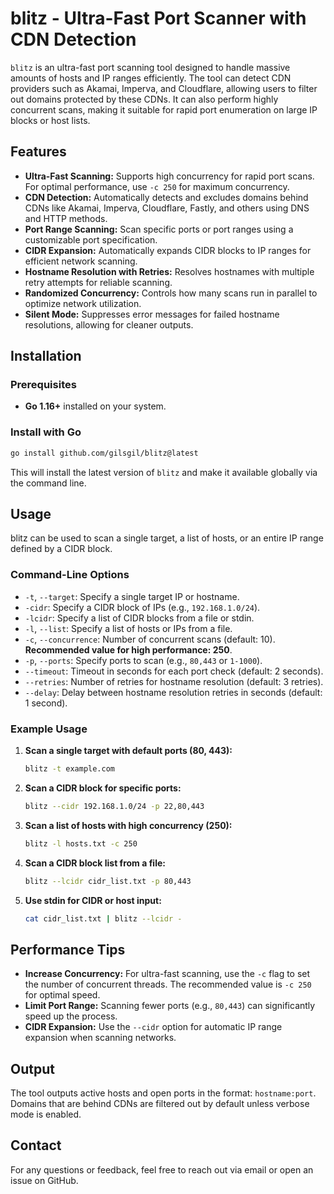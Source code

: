 
# blitz - Ultra-Fast Port Scanner with CDN Detection

`blitz` is an ultra-fast port scanning tool designed to handle massive amounts of hosts and IP ranges efficiently. The tool can detect CDN providers such as Akamai, Imperva, and Cloudflare, allowing users to filter out domains protected by these CDNs. It can also perform highly concurrent scans, making it suitable for rapid port enumeration on large IP blocks or host lists.

## Features

- **Ultra-Fast Scanning:** Supports high concurrency for rapid port scans. For optimal performance, use `-c 250` for maximum concurrency.
- **CDN Detection:** Automatically detects and excludes domains behind CDNs like Akamai, Imperva, Cloudflare, Fastly, and others using DNS and HTTP methods.
- **Port Range Scanning:** Scan specific ports or port ranges using a customizable port specification.
- **CIDR Expansion:** Automatically expands CIDR blocks to IP ranges for efficient network scanning.
- **Hostname Resolution with Retries:** Resolves hostnames with multiple retry attempts for reliable scanning.
- **Randomized Concurrency:** Controls how many scans run in parallel to optimize network utilization.
- **Silent Mode:** Suppresses error messages for failed hostname resolutions, allowing for cleaner outputs.

## Installation

### Prerequisites

- **Go 1.16+** installed on your system.

### Install with Go

```bash
go install github.com/gilsgil/blitz@latest
```

This will install the latest version of `blitz` and make it available globally via the command line.

## Usage

blitz can be used to scan a single target, a list of hosts, or an entire IP range defined by a CIDR block. 

### Command-Line Options

- `-t`, `--target`: Specify a single target IP or hostname.
- `-cidr`: Specify a CIDR block of IPs (e.g., `192.168.1.0/24`).
- `-lcidr`: Specify a list of CIDR blocks from a file or stdin.
- `-l`, `--list`: Specify a list of hosts or IPs from a file.
- `-c`, `--concurrence`: Number of concurrent scans (default: 10). **Recommended value for high performance: 250**.
- `-p`, `--ports`: Specify ports to scan (e.g., `80,443` or `1-1000`).
- `--timeout`: Timeout in seconds for each port check (default: 2 seconds).
- `--retries`: Number of retries for hostname resolution (default: 3 retries).
- `--delay`: Delay between hostname resolution retries in seconds (default: 1 second).

### Example Usage

1. **Scan a single target with default ports (80, 443):**

   ```bash
   blitz -t example.com
   ```

2. **Scan a CIDR block for specific ports:**

   ```bash
   blitz --cidr 192.168.1.0/24 -p 22,80,443
   ```

3. **Scan a list of hosts with high concurrency (250):**

   ```bash
   blitz -l hosts.txt -c 250
   ```

4. **Scan a CIDR block list from a file:**

   ```bash
   blitz --lcidr cidr_list.txt -p 80,443
   ```

5. **Use stdin for CIDR or host input:**

   ```bash
   cat cidr_list.txt | blitz --lcidr -
   ```

## Performance Tips

- **Increase Concurrency:** For ultra-fast scanning, use the `-c` flag to set the number of concurrent threads. The recommended value is `-c 250` for optimal speed.
- **Limit Port Range:** Scanning fewer ports (e.g., `80,443`) can significantly speed up the process.
- **CIDR Expansion:** Use the `--cidr` option for automatic IP range expansion when scanning networks.

## Output

The tool outputs active hosts and open ports in the format: `hostname:port`. Domains that are behind CDNs are filtered out by default unless verbose mode is enabled.

## Contact

For any questions or feedback, feel free to reach out via email or open an issue on GitHub.
